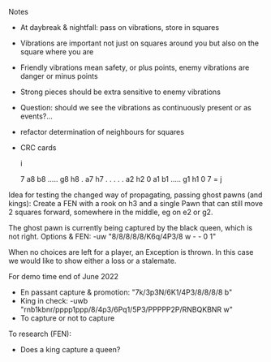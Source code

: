 Notes
- At daybreak & nightfall: pass on vibrations, store in squares
- Vibrations are important not just on squares around you but also on the square where you are
- Friendly vibrations mean safety, or plus points, enemy vibrations are danger or minus points
- Strong pieces should be extra sensitive to enemy vibrations

- Question: should we see the vibrations as continuously present or as events?...
- refactor determination of neighbours for squares
- CRC cards

   i

   7  a8 b8  ..... g8 h8
   .  a7              h7
   .
   .
   .
   .
   .  a2              h2
   0  a1 b1  ..... g1 h1
      0               7  = j

Idea for testing the changed way of propagating, passing ghost pawns (and kings):
Create a FEN with a rook on h3 and a single Pawn that can still move 2 squares forward,
somewhere in the middle, eg on e2 or g2.

The ghost pawn is currently being captured by the black queen, which is not right.
Options & FEN: -uw "8/8/8/8/8/K6q/4P3/8 w - - 0 1"

When no choices are left for a player, an Exception is thrown. In this case we would like to show either a loss or a stalemate.

For demo time end of June 2022
  - En passant capture & promotion: "7k/3p3N/6K1/4P3/8/8/8/8 b"
  - King in check: -uwb "rnb1kbnr/pppp1ppp/8/4p3/6Pq1/5P3/PPPPP2P/RNBQKBNR w"
  - To capture or not to capture

To research (FEN):
  - Does a king capture a queen?